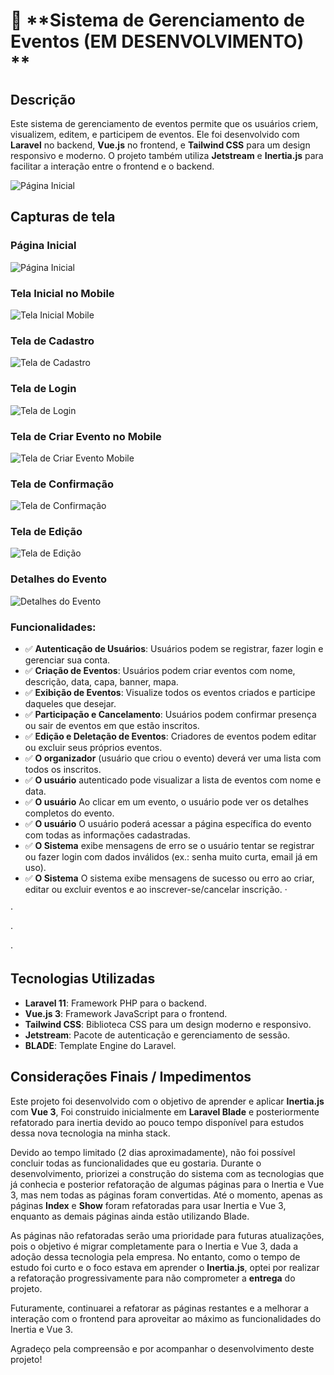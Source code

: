 # 🎉 **Sistema de Gerenciamento de Eventos (EM DESENVOLVIMENTO) **


## Descrição
Este sistema de gerenciamento de eventos permite que os usuários criem, visualizem, editem, e participem de eventos. Ele foi desenvolvido com **Laravel** no backend, **Vue.js** no frontend, e **Tailwind CSS** para um design responsivo e moderno. O projeto também utiliza **Jetstream** e **Inertia.js** para facilitar a interação entre o frontend e o backend.



![Página Inicial](images-readme/paginaInicial.png)

## Capturas de tela

### Página Inicial
![Página Inicial](images-readme/paginaInicial.png)

### Tela Inicial no Mobile
![Tela Inicial Mobile](images-readme/mobile-inicial.png)


### Tela de Cadastro
![Tela de Cadastro](images-readme/register.png)

### Tela de Login
![Tela de Login](images-readme/login.png)


### Tela de Criar Evento no Mobile
![Tela de Criar Evento Mobile](images-readme/mobile-criar.png)



### Tela de Confirmação
![Tela de Confirmação](images-readme/confirmacao.png)

### Tela de Edição
![Tela de Edição](images-readme/editar.png)


### Detalhes do Evento
![Detalhes do Evento](images-readme/detalhes.png)


### Funcionalidades:
- ✅ **Autenticação de Usuários**: Usuários podem se registrar, fazer login e gerenciar sua conta.
- ✅ **Criação de Eventos**: Usuários podem criar eventos com nome, descrição, data, capa, banner, mapa.
- ✅ **Exibição de Eventos**: Visualize todos os eventos criados e participe daqueles que desejar.
- ✅ **Participação e Cancelamento**: Usuários podem confirmar presença ou sair de eventos em que estão inscritos.
- ✅ **Edição e Deletação de Eventos**: Criadores de eventos podem editar ou excluir seus próprios eventos.
- ✅ **O organizador** (usuário que criou o evento) deverá ver uma lista com todos os inscritos.
- ✅ **O usuário** autenticado pode visualizar a lista de eventos com nome e data.
- ✅ **O usuário** Ao clicar em um evento, o usuário pode ver os detalhes completos do evento.
- ✅ **O usuário**  O usuário poderá acessar a página específica do evento com todas as informações cadastradas.
- ✅ **O Sistema**  exibe mensagens de erro se o usuário tentar se registrar ou fazer login com dados inválidos (ex.: senha muito curta, email já em uso).
- ✅ **O Sistema** O sistema exibe mensagens de sucesso ou erro ao criar, editar ou excluir eventos e ao inscrever-se/cancelar inscrição.
·      

·       

·        

·       
## Tecnologias Utilizadas


- **Laravel 11**: Framework PHP para o backend.
- **Vue.js 3**: Framework JavaScript para o frontend.
- **Tailwind CSS**: Biblioteca CSS para um design moderno e responsivo.
- **Jetstream**: Pacote de autenticação e gerenciamento de sessão.
- **BLADE**: Template Engine do Laravel.



## Considerações Finais / Impedimentos

Este projeto foi desenvolvido com o objetivo de aprender e aplicar **Inertia.js** com **Vue 3**, Foi construido inicialmente em **Laravel Blade**  e posteriormente refatorado para inertia devido ao pouco tempo disponível para estudos dessa nova tecnologia na minha stack. 

Devido ao tempo limitado (2 dias aproximadamente), não foi possível concluir todas as funcionalidades que eu gostaria. Durante o desenvolvimento, priorizei a construção do sistema com as tecnologias que já conhecia e posterior refatoração de algumas páginas para o Inertia e Vue 3, mas nem todas as páginas foram convertidas. Até o momento, apenas as páginas **Index** e **Show** foram refatoradas para usar Inertia e Vue 3, enquanto as demais páginas ainda estão utilizando Blade.

As páginas não refatoradas serão uma prioridade para futuras atualizações, pois o objetivo é migrar completamente para o Inertia e Vue 3, dada a adoção dessa tecnologia pela empresa. No entanto, como o tempo de estudo foi curto e o foco estava em aprender o **Inertia.js**, optei por realizar a refatoração progressivamente para não comprometer a **entrega** do projeto.

Futuramente, continuarei a refatorar as páginas restantes e a melhorar a interação com o frontend para aproveitar ao máximo as funcionalidades do Inertia e Vue 3.

Agradeço pela compreensão e por acompanhar o desenvolvimento deste projeto!




